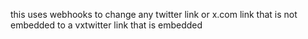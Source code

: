 this uses webhooks to change any twitter link or x.com link that is not embedded to a vxtwitter link that is embedded 
